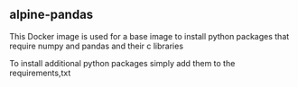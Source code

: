 alpine-pandas
------------

This Docker image is used for a base image to install python packages that require numpy and pandas and their c libraries

To install additional python packages simply add them to the requirements,txt
